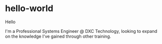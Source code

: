 # hello-world
Hello

I'm a Professional Systems Engineer @ DXC Technology,
looking to expand on the knowledge I've gained through other training.
